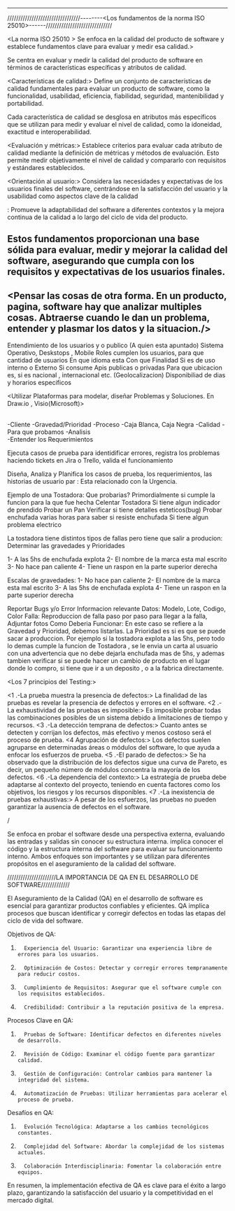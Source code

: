 ---------------------------------------------------------------------------------------------------------------------
/////////////////////////////////--------<Los fundamentos de la norma ISO 25010>------//////////////////////////////

<La norma ISO 25010 >
Se enfoca en la calidad del producto de software y establece fundamentos clave para evaluar y medir esa calidad.>

<Fundamentos :/>

<Enfoque en la calidad del producto:>
Se centra en evaluar y medir la calidad del producto de software en términos de características específicas y atributos de calidad.

<Características de calidad:> 
Define un conjunto de características de calidad fundamentales para evaluar un producto de software, como la funcionalidad, usabilidad, eficiencia, fiabilidad, seguridad, mantenibilidad y portabilidad.

<Atributos de calidad:>
Cada característica de calidad se desglosa en atributos más específicos que se utilizan para medir y evaluar el nivel de calidad, como la idoneidad, exactitud e interoperabilidad.

<Evaluación y métricas:> 
Establece criterios para evaluar cada atributo de calidad mediante la definición de métricas y métodos de evaluación. Esto permite medir objetivamente el nivel de calidad y compararlo con requisitos y estándares establecidos.

<Orientación al usuario:> 
Considera las necesidades y expectativas de los usuarios finales del software, centrándose en la satisfacción del usuario y la usabilidad como aspectos clave de la calidad

<Adaptabilidad y mejora continua>: 
Promueve la adaptabilidad del software a diferentes contextos y la mejora continua de la calidad a lo largo del ciclo de vida del producto.

Estos fundamentos proporcionan una base sólida para evaluar, medir y mejorar la calidad del software, asegurando que cumpla con los requisitos y expectativas de los usuarios finales.
--
<Pensar las cosas de otra forma. En un producto, pagina, software hay que analizar multiples cosas.
Abtraerse cuando le dan un problema, entender y plasmar los datos y la situacion./>
--
<Casos de uso y Escenarios:>
Entendimiento  de los usuarios y o publico (A quien esta apuntado)
Sistema Operativo, Deskstops , Mobile
Roles cumplen los usuarios, para que cantidad de usuarios
En que idioma esta
Con que Finalidad
Si es de uso interno o Externo
Si consume Apis publicas o privadas
Para que ubicacion es, si es nacional , internacional etc. (Geolocalizacion)
Disponibiliad de dias y horarios especificos

<Utilizar Plataformas para modelar, diseñar Problemas y Soluciones.
En Draw.io , Visio(Microsoft)>

<Keywords>

<Eje>                               <Tecnico>             
-Cliente                            -Gravedad/Prioridad
-Proceso                            -Caja Blanca, Caja Negra
-Calidad                            -Para que probamos
-Analisis                       
-Entender los Requerimientos

<Diferencias entre Tester y Analista QA>
<Tester:>
Ejecuta casos de prueba para identidificar errores, registra los problemas haciendo tickets en Jira o Trello, valida el funcionamiento
<Analista QA:>

Diseña, Analiza y Planifica los casos de prueba, los requerimientos, las historias de usuario par
<Prioridad>: Esta relacionado con la Urgencia.


Ejemplo de una Tostadora: Que probarias?
<Datos de prueba>
Primordialmente si cumple la funcion para la que fue hecha
Celentar Tostadora
Si tiene algun indicador de prendido
Probar un Pan
Verificar si tiene detalles esteticos(bug)
Probar enchufada varias horas para saber si resiste enchufada
Si tiene algun problema electrico

La tostadora tiene distintos tipos de fallas pero tiene que salir a producion:
Determinar las gravedades y Prioridades

1- A las 5hs de enchufada explota
2- El nombre de la marca esta mal escrito
3- No hace pan caliente
4- Tiene un raspon en la parte superior derecha

Escalas de gravedades:
1- No hace pan caliente
2- El nombre de la marca esta mal escrito
3- A las 5hs de enchufada explota
4- Tiene un raspon en la parte superior derecha

Reportar Bugs y/o Error
Informacion relevante
Datos: Modelo, Lote, Codigo, Color
Falla: Reproduccion de falla paso por paso para llegar a la falla, Adjuntar fotos
Como Deberia Funcionar:
En este caso se refiere a la Gravedad y Prioridad, debemos listarlas. La Prioridad es si es que se puede sacar a produccion. 
Por ejemplo si la tostadora explota a las 5hs, pero todo lo demas cumple la funcion de Tostadora , se le envia un carta al usuario con una advertencia que no debe dejarla enchufada mas de 5hs, y ademas tambien verificar si se puede hacer un cambio de producto en el lugar donde lo compro, si tiene que ir a un deposito , o a la fabrica directamente.

<Los 7 principios del Testing:>

<1 .-La prueba muestra la presencia de defectos:> 
La finalidad de las pruebas es revelar la presencia de defectos y errores en el software.
<2 .-La exhaustividad de las pruebas es imposible:>
Es imposible probar todas las combinaciones posibles de un sistema debido a limitaciones de tiempo y recursos.
<3 .-La detección temprana de defectos:> Cuanto antes se detecten y corrijan los defectos, más efectivo y menos costoso será el proceso de prueba.
<4 Agrupación de defectos:> Los defectos suelen agruparse en determinadas áreas o módulos del software, lo que ayuda a enfocar los esfuerzos de prueba.
<5 .-El parado de defectos:> 
Se ha observado que la distribución de los defectos sigue una curva de Pareto, es decir, un pequeño número de módulos concentra la mayoría de los defectos.
<6 .-La dependencia del contexto:> 
La estrategia de prueba debe adaptarse al contexto del proyecto, teniendo en cuenta factores como los objetivos, los riesgos y los recursos disponibles.
<7 .-La inexistencia de pruebas exhaustivas:> 
A pesar de los esfuerzos, las pruebas no pueden garantizar la ausencia de defectos en el software.


<Caja Negra:> / <Caja Blanca:>

<La caja negra>
Se enfoca en probar el software desde una perspectiva externa, evaluando las entradas y salidas sin conocer su estructura interna.
<Caja blanca>
implica conocer el código y la estructura interna del software para evaluar su funcionamiento interno. Ambos enfoques son importantes y se utilizan para diferentes propósitos en el aseguramiento de la calidad del software.

<br>

//////////////////////LA IMPORTANCIA DE QA EN EL DESARROLLO DE SOFTWARE/////////////

El Aseguramiento de la Calidad (QA) en el desarrollo de software es esencial para garantizar productos confiables y eficientes. QA implica procesos que buscan identificar y corregir defectos en todas las etapas del ciclo de vida del software.
 
Objetivos de QA:
1.       Experiencia del Usuario: Garantizar una experiencia libre de errores para los usuarios.
2.       Optimización de Costos: Detectar y corregir errores tempranamente para reducir costos.
3.       Cumplimiento de Requisitos: Asegurar que el software cumple con los requisitos establecidos.
4.       Credibilidad: Contribuir a la reputación positiva de la empresa.
 
Procesos Clave en QA:
1.       Pruebas de Software: Identificar defectos en diferentes niveles de desarrollo.
2.       Revisión de Código: Examinar el código fuente para garantizar calidad.
3.       Gestión de Configuración: Controlar cambios para mantener la integridad del sistema.
4.       Automatización de Pruebas: Utilizar herramientas para acelerar el proceso de prueba.
 
Desafíos en QA:
1.       Evolución Tecnológica: Adaptarse a los cambios tecnológicos constantes.
2.       Complejidad del Software: Abordar la complejidad de los sistemas actuales.
3.       Colaboración Interdisciplinaria: Fomentar la colaboración entre equipos.
 
En resumen, la implementación efectiva de QA es clave para el éxito a largo plazo, garantizando la satisfacción del usuario y la competitividad en el mercado digital.
